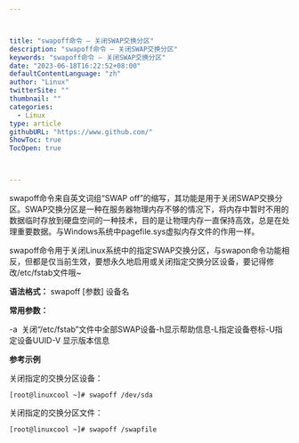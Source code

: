 ```yaml
---



title: "swapoff命令 – 关闭SWAP交换分区"
description: "swapoff命令 – 关闭SWAP交换分区"
keywords: "swapoff命令 – 关闭SWAP交换分区"
date: "2023-06-18T16:22:52+08:00"
defaultContentLanguage: "zh"
author: "Linux"
twitterSite: ""
thumbnail: ""
categories:
  - Linux
type: article
githubURL: "https://www.github.com/"
ShowToc: true
TocOpen: true



---
```


swapoff命令来自英文词组“SWAP off”的缩写，其功能是用于关闭SWAP交换分区。SWAP交换分区是一种在服务器物理内存不够的情况下，将内存中暂时不用的数据临时存放到硬盘空间的一种技术，目的是让物理内存一直保持高效，总是在处理重要数据。与Windows系统中pagefile.sys虚拟内存文件的作用一样。

swapoff命令用于关闭Linux系统中的指定SWAP交换分区，与swapon命令功能相反，但都是仅当前生效，要想永久地启用或关闭指定交换分区设备，要记得修改/etc/fstab文件哦~

**语法格式：** swapoff [参数] 设备名

**常用参数：**

-a  关闭“/etc/fstab”文件中全部SWAP设备-h显示帮助信息-L指定设备卷标-U指定设备UUID-V 显示版本信息

**参考示例**

关闭指定的交换分区设备：

```
[root@linuxcool ~]# swapoff /dev/sda
```

关闭指定的交换分区文件：

```
[root@linuxcool ~]# swapoff /swapfile
```